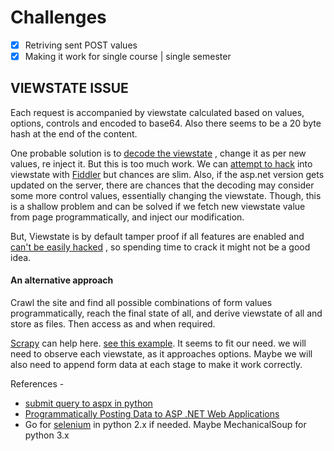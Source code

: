 # Challenges

- [x] Retriving sent POST values
- [x] Making it work for single course | single semester

## VIEWSTATE ISSUE

Each request is accompanied by viewstate calculated based on values, options, controls and encoded to base64.
Also there seems to be a 20 byte hash at the end of the content.

One probable solution is to
[decode the viewstate](http://viewstatedecoder.azurewebsites.net/)
, change it as per new values, re inject it. But this is too much work. We can
[attempt to hack](https://www.jardinesoftware.net/2012/09/17/viewstate-xss-whats-the-deal/)
into viewstate with
[Fiddler](https://www.telerik.com/fiddler)
but chances are slim. Also, if the asp.net version gets updated on the server, there are chances that the decoding may consider
some more control values, essentially changing the viewstate. Though, this is a shallow problem and can be solved if we fetch
new viewstate value from page programmatically, and inject our modification.

But,
Viewstate is by default tamper proof if all features are enabled and
[can't be easily hacked](https://security.stackexchange.com/questions/18652/is-this-a-viewstate-attack)
, so spending time to crack it might not be a good idea.

#### An alternative approach

Crawl the site and find all possible combinations of form values programmatically, reach the final state of all,
and derive viewstate of all and store as files. Then access as and when required.

[Scrapy](https://scrapy.org/) can help here.
[see this example](https://blog.scrapinghub.com/2016/04/20/scrapy-tips-from-the-pros-april-2016-edition/).
It seems to fit our need. we will need to observe each viewstate, as it approaches options. Maybe we will also need to append form data at each stage to make it work correctly.

References -

- [submit query to aspx in python](https://stackoverflow.com/questions/1480356/how-to-submit-query-to-aspx-page-in-python)
- [Programmatically Posting Data to ASP .NET Web Applications](http://dotnet.sys-con.com/node/45127)
- Go for [selenium](http://www.seleniumhq.org/) in python 2.x if needed. Maybe MechanicalSoup for python 3.x
